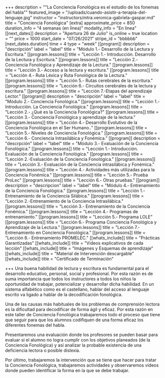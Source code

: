+++
description = "\"La Conciencia Fonológica es el estudio de los fonemas del habla\""
featured_image = "/uploads/cuando-asistir-a-terapia-del-lenguaje.jpg"
instructor = "instructors/mtra.veronica-gabriela-gaspar.md"
title = "Conciencia Fonológica"
[extra]
approximate_price = 850
duration_info = "4 semanas (en línea)"
modality_info = "En línea"
[[next_dates]]
description = "Apertura 26 de Julio"
is_online = true
location = ""
price = 1000
start_date = "07/26/2021"
stripe_id = "bbbbbb"
[next_dates.duration]
time = 4
type = "week"
[[program]]
description = "descripción"
label = "label"
title = "Módulo 1.- Desarrollo de la Lectura y Escritura."
[[program.lessons]]
title = "Lección 1.- Introducción. Desarrollo de la Lectura y Escritura."
[[program.lessons]]
title = "Lección 2.- Conciencia Fonológica y Aprendizaje de la Lectura."
[[program.lessons]]
title = "Lección 3.- Acceso a la lectura y escritura."
[[program.lessons]]
title = "Lección 4.- Ruta Léxica y Ruta Fonológica de la Lectura."
[[program.lessons]]
title = "Lección 5.- Rutas cerebrales de la escritura."
[[program.lessons]]
title = "Lección 6.- Circuitos cerebrales de la lectura y escritura."
[[program.lessons]]
title = "Lección 7.-Etapas del aprendizaje Lector."
[[program]]
description = "descripción"
label = "label"
title = "Módulo 2.- Conciencia Fonológica."
[[program.lessons]]
title = "Lección 1.-Introducción. La Conciencia Fonológica."
[[program.lessons]]
title = "Lección 2.- ¿Qué es la Conciencia Fonológica?"
[[program.lessons]]
title = "Lección 3.- Conciencia Fonológica y aprendizaje de la lectura."
[[program.lessons]]
title = "Lección 4.- Desarrollo Evolutivo de la Conciencia Fonológica en el Ser Humano.."
[[program.lessons]]
title = "Lección 5.- Niveles de Conciencia Fonológica."
[[program.lessons]]
title = "Lección 6.- Conciencia Intrasilábica y Fonémica."
[[program]]
description = "descrpción"
label = "label"
title = "Módulo 3.- Evaluación de la Conciencia Fonológica."
[[program.lessons]]
title = "Lección 1.- Introducción. Evaluación de la Conciencia Fonológica."
[[program.lessons]]
title = "Lección 2.-Evaluación de la Conciencia Fonológica."
[[program.lessons]]
title = "Lección 3.- Evaluación de la Conciencia intrasilábica y Fonémica."
[[program.lessons]]
title = "Lección 4.- Actividades más utilizadas para la Conciencia Fonémica."
[[program.lessons]]
title = "Lección 5.- Prueba ProLec"
[[program.lessons]]
title = "Lección 6.- Otras pruebas."
[[program]]
description = "descripcion"
label = "label"
title = "Módulo 4.- Entrenamiento de la Conciencia Fonológica."
[[program.lessons]]
title = "Lección 1.- Entrenamiento de la Conciencia Silábica."
[[program.lessons]]
title = "Lección 2.-Entrenamiento de la Conciencia Intrasilábica."
[[program.lessons]]
title = "Lección 3.- Entrenamiento de la Conciencia Fonémica."
[[program.lessons]]
title = "Lección 4.- Programas de entrenamiento."
[[program.lessons]]
title = "Lección 5.- Programa LOLE"
[[program.lessons]]
title = "Lección 6.- Programa Conciencia Fonológica y Aprendizaje de la Lectura."
[[program.lessons]]
title = "Lección 7.- Entrenamiento en Conciencia Fonológica."
[[program.lessons]]
title = "Lección 8.- Entrenamiento PROMELEC."
[[whats_include]]
title = "Prácticas Garantizadas"
[[whats_include]]
title = "Videos explicativos de cada lección"
[[whats_include]]
title = "Imágenes y Esquemas de aprendizaje"
[[whats_include]]
title = "Material de Intervención descargable"
[[whats_include]]
title = "Certificado de Terminación"

+++
Una buena habilidad de lectura y escritura es fundamental para el desarrollo educativo, personal, social y profesional. Por esta razón es de suma importancia que todos los instructores a todos los niños la oportunidad de trabajar, potencializar y desarrollar dicha habilidad. En un sistema alfabético como es el castellano, hablar del acceso al lenguaje escrito va ligado a hablar de la decodificación fonológica.

Una de las causas más habituales de los problemas de comprensión lectora es la dificultad para decodificar de forma ágil y eficaz. Por esta razón en este taller de Conciencia Fonológica trabajaremos todo el proceso que tiene que seguir para que los alumnos codifiquen de una forma eficaz los diferentes fonemas del habla.

Presentaremos una evaluación donde los profesores se pueden basar para evaluar si el alumno no logra cumplir con los objetivos planeados (de la Conciencia Fonológica) y así analizar la probable existencia de una deficiencia lectora o posible dislexia.

Por último, trabajaremos la intervención que se tiene que hacer para tratar la Conciencia Fonológica, trabajaremos actividades y observaremos videos donde pueden identificar la forma en la que se debe trabajar.
